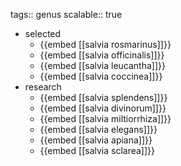 tags:: genus
scalable:: true

- selected
	- {{embed [[salvia rosmarinus]]}}
	- {{embed [[salvia officinalis]]}}
	- {{embed [[salvia leucantha]]}}
	- {{embed [[salvia coccinea]]}}
- research
	- {{embed [[salvia splendens]]}}
	- {{embed [[salvia divinorum]]}}
	- {{embed [[salvia miltiorrhiza]]}}
	- {{embed [[salvia elegans]]}}
	- {{embed [[salvia apiana]]}}
	- {{embed [[salvia sclarea]]}}